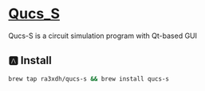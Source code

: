 # [Qucs_S](https://github.com/ra3xdh/qucs_s)

Qucs-S is a circuit simulation program with Qt-based GUI

## :a: Install

```bash
brew tap ra3xdh/qucs-s && brew install qucs-s
```
